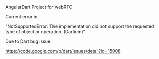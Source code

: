 AngularDart Project for webRTC

Current error in 

"NotSupportedError: The implementation did not support the requested type of object or operation. (Dartium)"

Due to Dart bug issue:

https://code.google.com/p/dart/issues/detail?id=15008


